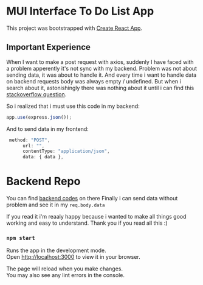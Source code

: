 # MUI Interface To Do List App

This project was bootstrapped with [Create React App](https://github.com/facebook/create-react-app).

## Important Experience

When I want to make a post request with axios, suddenly I have faced with a problem apperently it's not sync with my backend. Problem was not about sending data, it was about to handle it.
And every time i want to handle data on backend requests body was always empty / undefined. But when i search about it, astonishingly there was nothing about it until i can find this [stackoverflow question](https://stackoverflow.com/questions/61627541/how-can-i-receive-the-body-of-an-axios-post-request-with-express-nodejs).

So i realized that i must use this code in my backend:

```javascript
app.use(express.json());
```

And to send data in my frontend:

```javascript
 method: "POST",
      url: "",
      contentType: "application/json",
      data: { data },
```

# Backend Repo

You can find [backend codes](https://github.com/theakhilleus/ToDolist-backend) on there
Finally i can send data without problem and see it in my `req.body.data`

If you read it i'm reaaly happy because i wanted to make all things good working and easy to understand. Thank you if you read all this :)

### `npm start`

Runs the app in the development mode.\
Open [http://localhost:3000](http://localhost:3000) to view it in your browser.

The page will reload when you make changes.\
You may also see any lint errors in the console.
